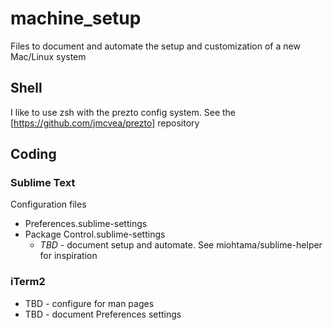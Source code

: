 # machine_setup
Files to document and automate the setup and customization of a new Mac/Linux system

## Shell
I like to use zsh with the prezto config system.  See the [https://github.com/jmcvea/prezto] repository

## Coding

### Sublime Text
Configuration files
* Preferences.sublime-settings
* Package Control.sublime-settings
  * _TBD_ - document setup and automate.  See miohtama/sublime-helper for inspiration

### iTerm2
* TBD - configure for man pages
* TBD - document Preferences settings
